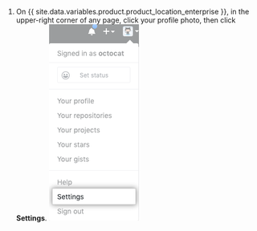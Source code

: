 1. On {{ site.data.variables.product.product_location_enterprise }}, in the upper-right corner of any page, click your profile photo, then click **Settings**.
![Settings icon in the user bar](/assets/images/help/settings/userbar-account-settings.png)

